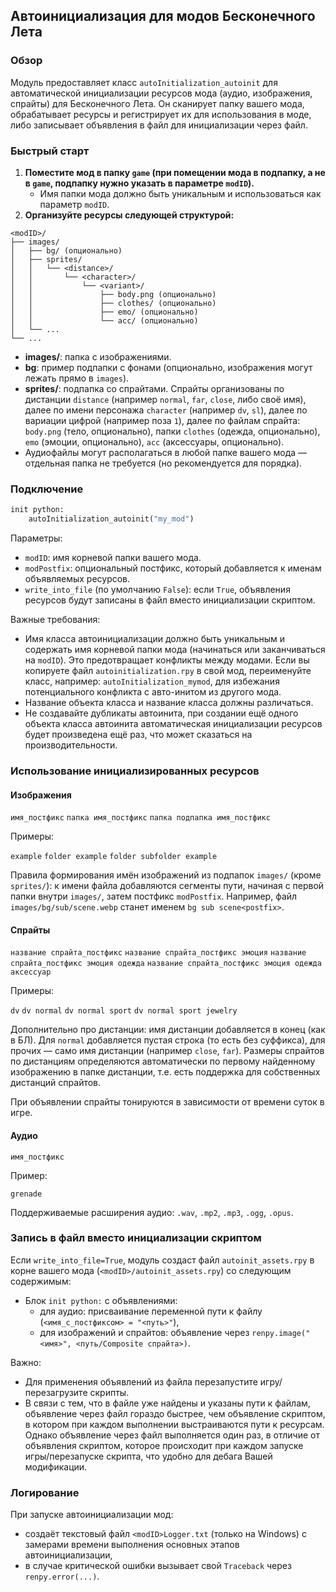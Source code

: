 ## Автоинициализация для модов Бесконечного Лета

### Обзор

Модуль предоставляет класс `autoInitialization_autoinit` для автоматической инициализации ресурсов мода (аудио, изображения, спрайты) для Бесконечного Лета. Он сканирует папку вашего мода, обрабатывает ресурсы и регистрирует их для использования в моде, либо записывает объявления в файл для инициализации через файл.

### Быстрый старт

1. **Поместите мод в папку `game` (при помещении мода в подпапку, а не в `game`, подпапку нужно указать в параметре `modID`).**
   - Имя папки мода должно быть уникальным и использоваться как параметр `modID`.
2. **Организуйте ресурсы следующей структурой:**

```renpy
<modID>/
├── images/
│   ├── bg/ (опционально)
│   ├── sprites/
│   │   └── <distance>/
│   │       └── <character>/
│   │           └── <variant>/
│   │               ├── body.png (опционально)
│   │               ├── clothes/ (опционально)
│   │               ├── emo/ (опционально)
│   │               └── acc/ (опционально)
│   └── ...
└── ...
```

- **images/**: папка с изображениями.
- **bg**: пример подпапки с фонами (опционально, изображения могут лежать прямо в `images`).
- **sprites/**: подпапка со спрайтами. Спрайты организованы по дистанции `distance` (например `normal`, `far`, `close`, либо своё имя), далее по имени персонажа `character` (например `dv`, `sl`), далее по вариации цифрой (например поза `1`), далее по файлам спрайта: `body.png` (тело, опционально), папки `clothes` (одежда, опционально), `emo` (эмоции, опционально), `acc` (аксессуары, опционально).
- Аудиофайлы могут располагаться в любой папке вашего мода — отдельная папка не требуется (но рекомендуется для порядка).

### Подключение

```python
init python:
    autoInitialization_autoinit("my_mod")
```

Параметры:
- `modID`: имя корневой папки вашего мода.
- `modPostfix`: опциональный постфикс, который добавляется к именам объявляемых ресурсов.
- `write_into_file` (по умолчанию `False`): если `True`, объявления ресурсов будут записаны в файл вместо инициализации скриптом.

Важные требования:
- Имя класса автоинициализации должно быть уникальным и содержать имя корневой папки мода (начинаться или заканчиваться на `modID`). Это предотвращает конфликты между модами. Если вы копируете файл `autoinitialization.rpy` в свой мод, переименуйте класс, например: `autoInitialization_mymod`, для избежания потенциального конфликта с авто-инитом из другого мода.
- Название объекта класса и название класса должны различаться.
- Не создавайте дубликаты автоинита, при создании ещё одного объекта класса автоинита автоматическая инициализации ресурсов будет произведена ещё раз, что может сказаться на производительности.

### Использование инициализированных ресурсов

#### Изображения

`имя_постфикс`
`папка имя_постфикс`
`папка подпапка имя_постфикс`

Примеры:

`example`
`folder example`
`folder subfolder example`

Правила формирования имён изображений из подпапок `images/` (кроме `sprites/`): к имени файла добавляются сегменты пути, начиная с первой папки внутри `images/`, затем постфикс `modPostfix`. Например, файл `images/bg/sub/scene.webp` станет именем `bg sub scene<postfix>`.

#### Спрайты

`название спрайта_постфикс`
`название спрайта_постфикс эмоция`
`название спрайта_постфикс эмоция одежда`
`название спрайта_постфикс эмоция одежда аксессуар`

Примеры:

`dv`
`dv normal`
`dv normal sport`
`dv normal sport jewelry`

Дополнительно про дистанции: имя дистанции добавляется в конец (как в БЛ). Для `normal` добавляется пустая строка (то есть без суффикса), для прочих — само имя дистанции (например `close`, `far`). Размеры спрайтов по дистанциям определяются автоматически по первому найденному изображению в папке дистанции, т.е. есть поддержка для собственных дистанций спрайтов.

При объявлении спрайты тонируются в зависимости от времени суток в игре.

#### Аудио

`имя_постфикс`

Пример:

`grenade`

Поддерживаемые расширения аудио: `.wav`, `.mp2`, `.mp3`, `.ogg`, `.opus`.

### Запись в файл вместо инициализации скриптом

Если `write_into_file=True`, модуль создаст файл `autoinit_assets.rpy` в корне вашего мода (`<modID>/autoinit_assets.rpy`) со следующим содержимым:

- Блок `init python:` с объявлениями:
  - для аудио: присваивание переменной пути к файлу (`<имя_с_постфиксом> = "<путь>"`),
  - для изображений и спрайтов: объявление через `renpy.image("<имя>", <путь/Composite спрайта>)`.

Важно:
- Для применения объявлений из файла перезапустите игру/перезагрузите скрипты.
- В связи с тем, что в файле уже найдены и указаны пути к файлам, объявление через файл гораздо быстрее, чем объявление скриптом, в котором при каждом выполнении выстраиваются пути к ресурсам. Однако объявление через файл выполняется один раз, в отличие от объявления скриптом, которое происходит при каждом запуске игры/перезапуске скрипта, что удобно для дебага Вашей модификации.

### Логирование

При запуске автоинициализации мод:

- создаёт текстовый файл `<modID>Logger.txt` (только на Windows) с замерами времени выполнения основных этапов автоинициализации,
- в случае критической ошибки вызывает свой `Traceback` через `renpy.error(...)`.
